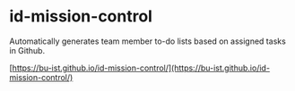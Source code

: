 # id-mission-control
Automatically generates team member to-do lists based on assigned tasks in Github.

[https://bu-ist.github.io/id-mission-control/](https://bu-ist.github.io/id-mission-control/)